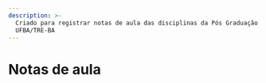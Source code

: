 ```yaml
---
description: >-
  Criado para registrar notas de aula das disciplinas da Pós Graduação
  UFBA/TRE-BA
---
```


# Notas de aula

